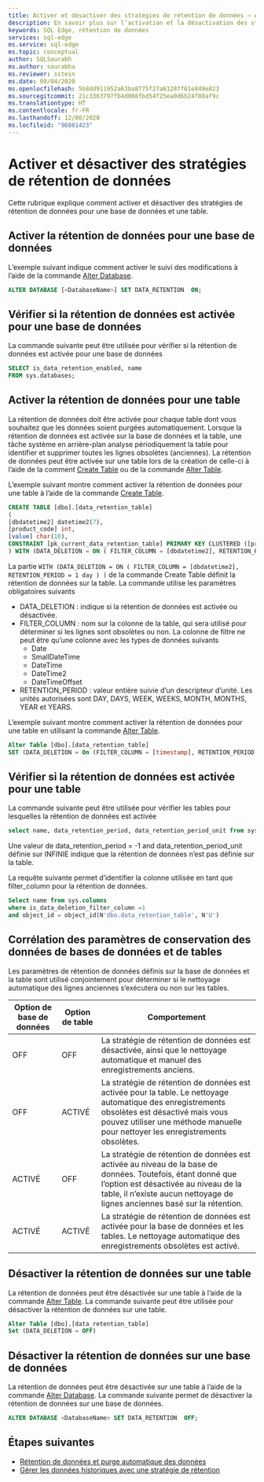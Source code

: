 ```yaml
---
title: Activer et désactiver des stratégies de rétention de données – Azure SQL Edge
description: En savoir plus sur l’activation et la désactivation des stratégies de rétention de données dans Azure SQL Edge
keywords: SQL Edge, rétention de données
services: sql-edge
ms.service: sql-edge
ms.topic: conceptual
author: SQLSourabh
ms.author: sourabha
ms.reviewer: sstein
ms.date: 09/04/2020
ms.openlocfilehash: 5b8dd911952a63ba8775f27a6128ff61e849e823
ms.sourcegitcommit: 21c3363797fb4d008fbd54f25ea0d6b24f88af9c
ms.translationtype: HT
ms.contentlocale: fr-FR
ms.lasthandoff: 12/08/2020
ms.locfileid: "96861423"
---
```

# <a name="enable-and-disable-data-retention-policies"></a>Activer et désactiver des stratégies de rétention de données

Cette rubrique explique comment activer et désactiver des stratégies de rétention de données pour une base de données et une table. 

## <a name="enable-data-retention-for-a-database"></a>Activer la rétention de données pour une base de données

L’exemple suivant indique comment activer le suivi des modifications à l’aide de la commande [Alter Database](/sql/t-sql/statements/alter-database-transact-sql-set-options).

```sql
ALTER DATABASE [<DatabaseName>] SET DATA_RETENTION  ON;
```

## <a name="check-if-data-retention-is-enabled-for-a-database"></a>Vérifier si la rétention de données est activée pour une base de données

La commande suivante peut être utilisée pour vérifier si la rétention de données est activée pour une base de données
```sql
SELECT is_data_retention_enabled, name
FROM sys.databases;
```

## <a name="enable-data-retention-for-a-table"></a>Activer la rétention de données pour une table

La rétention de données doit être activée pour chaque table dont vous souhaitez que les données soient purgées automatiquement. Lorsque la rétention de données est activée sur la base de données et la table, une tâche système en arrière-plan analyse périodiquement la table pour identifier et supprimer toutes les lignes obsolètes (anciennes). La rétention de données peut être activée sur une table lors de la création de celle-ci à l’aide de la comment [Create Table](/sql/t-sql/statements/create-table-transact-sql) ou de la commande [Alter Table](/sql/t-sql/statements/alter-table-transact-sql).

L’exemple suivant montre comment activer la rétention de données pour une table à l’aide de la commande [Create Table](/sql/t-sql/statements/create-table-transact-sql). 

```sql
CREATE TABLE [dbo].[data_retention_table] 
(
[dbdatetime2] datetime2(7), 
[product_code] int, 
[value] char(10),  
CONSTRAINT [pk_current_data_retention_table] PRIMARY KEY CLUSTERED ([product_code])
) WITH (DATA_DELETION = ON ( FILTER_COLUMN = [dbdatetime2], RETENTION_PERIOD = 1 day ) )
```

La partie `WITH (DATA_DELETION = ON ( FILTER_COLUMN = [dbdatetime2], RETENTION_PERIOD = 1 day ) )` de la commande Create Table définit la rétention de données sur la table. La commande utilise les paramètres obligatoires suivants 

- DATA_DELETION : indique si la rétention de données est activée ou désactivée.
- FILTER_COLUMN : nom sur la colonne de la table, qui sera utilisé pour déterminer si les lignes sont obsolètes ou non. La colonne de filtre ne peut être qu’une colonne avec les types de données suivants 
    - Date
    - SmallDateTime
    - DateTime
    - DateTime2
    - DateTimeOffset
- RETENTION_PERIOD : valeur entière suivie d’un descripteur d’unité. Les unités autorisées sont DAY, DAYS, WEEK, WEEKS, MONTH, MONTHS, YEAR et YEARS.

L’exemple suivant montre comment activer la rétention de données pour une table en utilisant la commande [Alter Table](/sql/t-sql/statements/alter-table-transact-sql).  

```sql
Alter Table [dbo].[data_retention_table]
SET (DATA_DELETION = On (FILTER_COLUMN = [timestamp], RETENTION_PERIOD = 1 day))
```

## <a name="check-if-data-retention-is-enabled-for-a-table"></a>Vérifier si la rétention de données est activée pour une table

La commande suivante peut être utilisée pour vérifier les tables pour lesquelles la rétention de données est activée

```sql
select name, data_retention_period, data_retention_period_unit from sys.tables
```

Une valeur de data_retention_period = -1 and data_retention_period_unit définie sur INFINIE indique que la rétention de données n’est pas définie sur la table.

La requête suivante permet d’identifier la colonne utilisée en tant que filter_column pour la rétention de données. 

```sql
Select name from sys.columns
where is_data_deletion_filter_column =1 
and object_id = object_id(N'dbo.data_retention_table', N'U')
```

## <a name="correlating-db-and-table-data-retention-settings"></a>Corrélation des paramètres de conservation des données de bases de données et de tables

Les paramètres de rétention de données définis sur la base de données et la table sont utilisé conjointement pour déterminer si le nettoyage automatique des lignes anciennes s’exécutera ou non sur les tables. 

|Option de base de données | Option de table | Comportement |
|----------------|--------------|----------|
| OFF | OFF | La stratégie de rétention de données est désactivée, ainsi que le nettoyage automatique et manuel des enregistrements anciens.|
| OFF | ACTIVÉ  | La stratégie de rétention de données est activée pour la table. Le nettoyage automatique des enregistrements obsolètes est désactivé mais vous pouvez utiliser une méthode manuelle pour nettoyer les enregistrements obsolètes. |
| ACTIVÉ | OFF | La stratégie de rétention de données est activée au niveau de la base de données. Toutefois, étant donné que l’option est désactivée au niveau de la table, il n’existe aucun nettoyage de lignes anciennes basé sur la rétention.|
| ACTIVÉ | ACTIVÉ | La stratégie de rétention de données est activée pour la base de données et les tables. Le nettoyage automatique des enregistrements obsolètes est activé. |

## <a name="disable-data-retention-on-a-table"></a>Désactiver la rétention de données sur une table 

La rétention de données peut être désactivée sur une table à l’aide de la commande [Alter Table](/sql/t-sql/statements/alter-table-transact-sql). La commande suivante peut être utilisée pour désactiver la rétention de données sur une table.

```sql
Alter Table [dbo].[data_retention_table]
Set (DATA_DELETION = OFF)
```

## <a name="disable-data-retention-on-a-database"></a>Désactiver la rétention de données sur une base de données

La rétention de données peut être désactivée sur une table à l’aide de la commande [Alter Database](/sql/t-sql/statements/alter-database-transact-sql-set-options). La commande suivante permet de désactiver la rétention de données sur une base de données.

```sql
ALTER DATABASE <DatabaseName> SET DATA_RETENTION  OFF;
```

## <a name="next-steps"></a>Étapes suivantes
- [Rétention de données et purge automatique des données](data-retention-overview.md)
- [Gérer les données historiques avec une stratégie de rétention](data-retention-cleanup.md)
